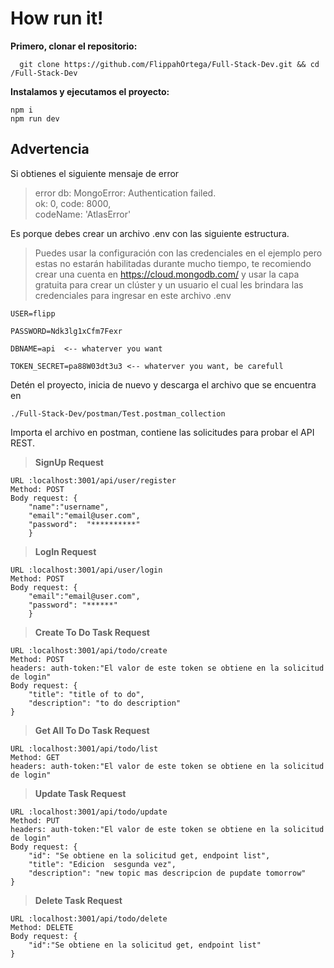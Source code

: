 # How run it!

**Primero, clonar el repositorio:**

      git clone https://github.com/FlippahOrtega/Full-Stack-Dev.git && cd /Full-Stack-Dev

**Instalamos y ejecutamos el proyecto:** 

    npm i
    npm run dev 

## Advertencia
Si obtienes el siguiente mensaje de error

> error db: MongoError: Authentication failed.   
> ok: 0, 
>  code: 8000,  
> codeName: 'AtlasError'





Es porque debes crear un archivo .env con las siguiente estructura. 
   > Puedes usar la configuración con las credenciales en el ejemplo pero
   > estas no estarán habilitadas durante mucho tiempo, te recomiendo crear
   > una cuenta en https://cloud.mongodb.com/ y usar la capa gratuita para
   > crear un clúster y un usuario el cual les brindara las credenciales
   > para ingresar en este archivo .env

    USER=flipp 
    
    PASSWORD=Ndk3lg1xCfm7Fexr 
    
    DBNAME=api  <-- whaterver you want
    
    TOKEN_SECRET=pa88W03dt3u3 <-- whaterver you want, be carefull 


Detén el proyecto, inicia de nuevo y descarga el archivo que se encuentra en 

    ./Full-Stack-Dev/postman/Test.postman_collection

Importa el archivo en postman, contiene las solicitudes para probar el API REST.

   

>  **SignUp Request**

    URL :localhost:3001/api/user/register
    Method: POST
    Body request: {
        "name":"username",
        "email":"email@user.com",
        "password":  "**********"
        }
       
 

>    **LogIn Request**

    URL :localhost:3001/api/user/login
    Method: POST
    Body request: {
	    "email":"email@user.com",
	    "password": "******"
	    }
	
    

> **Create To Do Task Request**

    URL :localhost:3001/api/todo/create
    Method: POST
    headers: auth-token:"El valor de este token se obtiene en la solicitud de login"
    Body request: {
	    "title": "title of to do",
	    "description": "to do description"
	}
    

> **Get All To Do Task Request**

    URL :localhost:3001/api/todo/list
    Method: GET
    headers: auth-token:"El valor de este token se obtiene en la solicitud de login"

	

> **Update Task Request**

    URL :localhost:3001/api/todo/update
    Method: PUT
    headers: auth-token:"El valor de este token se obtiene en la solicitud de login"
    Body request: {
	    "id": "Se obtiene en la solicitud get, endpoint list",
	    "title": "Edicion  sesgunda vez",
	    "description": "new topic mas descripcion de pupdate tomorrow"
	}

	

> **Delete Task Request**

    URL :localhost:3001/api/todo/delete
    Method: DELETE
    Body request: {
	    "id":"Se obtiene en la solicitud get, endpoint list"
	}